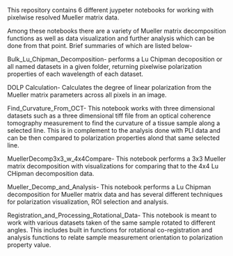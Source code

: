 This repository contains 6 different juypeter notebooks for working with pixelwise resolved Mueller matrix data. 

Among these notebooks there are a variety of Mueller matrix decomposition functions as well as data visualization and further analysis which can be done from that point. 
Brief summaries of which are listed below-

Bulk_Lu_Chipman_Decomposition- performs a Lu Chipman decoposition or all named datasets in a given folder, returning pixelwise polarization properties of each wavelength of each dataset.

DOLP Calculation- Calculates the degree of linear polarization from the Mueller matrix parameters across all pixels in an image.

Find_Curvature_From_OCT- This notebook works with three dimensional datasets such as a three dimensional tiff file from an optical coherence tomography measurement to find the curvature of a tissue sample along a selected line. This is in complement to the analysis done with PLI data and can be then compared to polarization properties alond that same selected line.

MuellerDecomp3x3_w_4x4Compare- This notebook performs a 3x3 Mueller matrix decomposition with visualizations for comparing that to the 4x4 Lu CHipman decomposition data.

Mueller_Decomp_and_Analysis- This notebook performs a Lu Chipman decomposition for Mueller matrix data and has several different techniques for polarization visualization, ROI selection and analysis.

Registration_and_Processing_Rotational_Data- This notebook is meant to work with various datasets taken of the same sample rotated to different angles. This includes built in functions for rotational co-registration and analysis functions to relate sample measurement orientation to polarization property value. 
